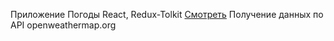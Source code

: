Приложение Погоды React, Redux-Tolkit [Смотреть](https://alilenko.github.io/Weather) 
Получение данных по API openweathermap.org